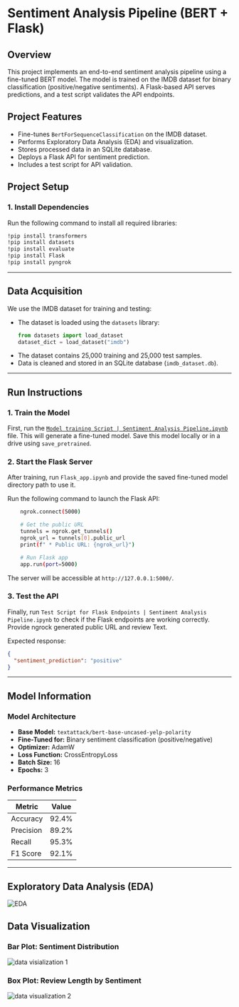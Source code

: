 # Sentiment Analysis Pipeline (BERT + Flask)

## Overview
This project implements an end-to-end sentiment analysis pipeline using a fine-tuned BERT model. The model is trained on the IMDB dataset for binary classification (positive/negative sentiments). A Flask-based API serves predictions, and a test script validates the API endpoints.

## Project Features
- Fine-tunes `BertForSequenceClassification` on the IMDB dataset.
- Performs Exploratory Data Analysis (EDA) and visualization.
- Stores processed data in an SQLite database.
- Deploys a Flask API for sentiment prediction.
- Includes a test script for API validation.

## Project Setup
### 1. Install Dependencies
Run the following command to install all required libraries:
```sh
!pip install transformers
!pip install datasets
!pip install evaluate
!pip install Flask
!pip install pyngrok
```
---
## Data Acquisition
We use the IMDB dataset for training and testing:
- The dataset is loaded using the `datasets` library:
  ```python
  from datasets import load_dataset
  dataset_dict = load_dataset("imdb")
  ```
- The dataset contains 25,000 training and 25,000 test samples.
- Data is cleaned and stored in an SQLite database (`imdb_dataset.db`).

---
## Run Instructions
### 1. Train the Model
First, run the [`Model training Script | Sentiment Analysis Pipeline.ipynb`](#[section-name](https://github.com/sainiakhil/Sentiment-Analysis-Pipeline/blob/main/Assignment%201%3A%20End-to-End%20Sentiment%20Analysis%20Pipeline/Model_training_Script___Sentiment_Analysis_Pipeline.ipynb)) file. This will generate a fine-tuned model. Save this model locally or in a drive using `save_pretrained`. 

### 2. Start the Flask Server
After training, run `Flask_app.ipynb` and provide the saved fine-tuned model directory path to use it.

Run the following command to launch the Flask API:
```sh
    ngrok.connect(5000)

    # Get the public URL
    tunnels = ngrok.get_tunnels()
    ngrok_url = tunnels[0].public_url
    print(f" * Public URL: {ngrok_url}")

    # Run Flask app
    app.run(port=5000)
```
The server will be accessible at `http://127.0.0.1:5000/`.

### 3. Test the API
Finally, run `Test Script for Flask Endpoints | Sentiment Analysis Pipeline.ipynb` to check if the Flask endpoints are working correctly. Provide ngrock generated public URL and review Text.

Expected response:
```json
{
  "sentiment_prediction": "positive"
}
```

---
## Model Information
### Model Architecture
- **Base Model:** `textattack/bert-base-uncased-yelp-polarity`
- **Fine-Tuned for:** Binary sentiment classification (positive/negative)
- **Optimizer:** AdamW
- **Loss Function:** CrossEntropyLoss
- **Batch Size:** 16
- **Epochs:** 3

### Performance Metrics
| Metric     | Value  |
|------------|--------|
| Accuracy   | 92.4%  |
| Precision  | 89.2%  |
| Recall     | 95.3%  |
| F1 Score   | 92.1%  |![data visialization 1](https://github.com/user-attachments/assets/577c4c48-43b3-4ea8-93ee-cea38824bcf4)


---
## Exploratory Data Analysis (EDA)
![EDA](https://github.com/user-attachments/assets/bc8c6fd4-1db3-479e-ae94-f242c85042d1)

## Data Visualization

### Bar Plot: Sentiment Distribution
![data visialization 1](https://github.com/user-attachments/assets/4d7f299a-01df-4968-98a3-6ebd0900857d)




### Box Plot: Review Length by Sentiment
![data visualization 2](https://github.com/user-attachments/assets/a4e33b49-8579-47ed-8654-dda7b467dac1)





